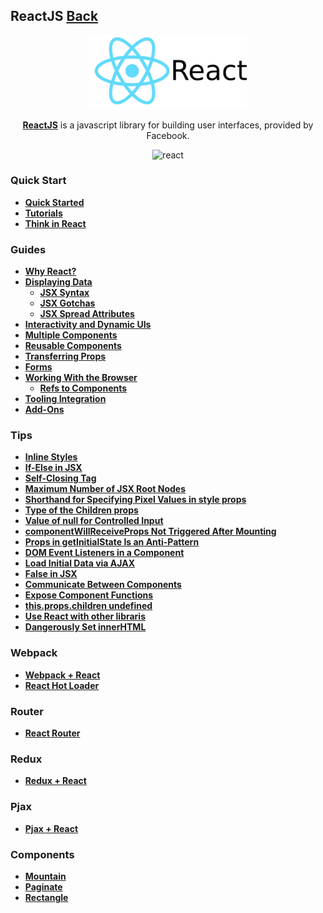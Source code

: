 ## ReactJS [Back](./../Framework.md)

<p align="center">
    <img alt="react" src="./react.png" width="50%"></img>
</p>

<p align="center">
<a href="https://facebook.github.io/react/" target="_blank"><strong>ReactJS</strong></a> is a javascript library for building user interfaces, provided by Facebook.
</p>

<p align="center">
    <img alt="react" src="./react-timeline.png" width="50%"></img>
</p>

### Quick Start

- [**Quick Started**](./quick_started/quick_started.md)
- [**Tutorials**](./tutorials/tutorials.md)
- [**Think in React**](./think_in_react/think_in_react.md)

### Guides

- [**Why React?**](./why_react/why_react.md)
- [**Displaying Data**](./display_data/display_data.md)
    - [**JSX Syntax**](./jsx_syntax/jsx_syntax.md)
    - [**JSX Gotchas**](./jsx_gotcha/jsx_gotcha.md)
    - [**JSX Spread Attributes**](./jsx_spread_attributes/jsx_spread_attributes.md)
- [**Interactivity and Dynamic UIs**](./interactivity_dynamic_uis/interactivity_dynamic_uis.md)
- [**Multiple Components**](./multiple_components/multiple_components.md)
- [**Reusable Components**](./reusable_components/reusable_components.md)
- [**Transferring Props**](./transfering_props/transfering_props.md)
- [**Forms**](./forms/forms.md)
- [**Working With the Browser**](./working_with_the_browser/working_with_the_browser.md)
    - [**Refs to Components**](./refs_to_components/refs_to_components.md)
- [**Tooling Integration**](./tooling_integration/tooling_integration.md)
- [**Add-Ons**](./add_on/add_on.md)

### Tips

- [**Inline Styles**](./inline_styles/inline_styles.md)
- [**If-Else in JSX**](./if_else_jsx/if_else_jsx.md)
- [**Self-Closing Tag**](./self_close/self_close.md)
- [**Maximum Number of JSX Root Nodes**](./max_jsx_root_node/max_jsx_root_node.md)
- [**Shorthand for Specifying Pixel Values in style props**](./shorthand_px/shorthand_px.md)
- [**Type of the Children props**](./type_of_children_props/type_of_children_props.md)
- [**Value of null for Controlled Input**](./null_controlled_input/null_controlled_input.md)
- [**componentWillReceiveProps Not Triggered After Mounting**](./mouting_not_receive_props/mouting_not_receive_props.md)
- [**Props in getInitialState Is an Anti-Pattern**](./props_in_get_initial_state/props_in_get_initial_state.md)
- [**DOM Event Listeners in a Component**](./dom_event_listner/dom_event_listner.md)
- [**Load Initial Data via AJAX**](./initial_data_with_ajax/initial_data_with_ajax.md)
- [**False in JSX**](./false_in_jsx/false_in_jsx.md)
- [**Communicate Between Components**](./communication_between_components/communication_between_components.md)
- [**Expose Component Functions**](./expose_component_functions/expose_component_functions.md)
- [**this.props.children undefined**](./undefined_props_children/undefined_props_children.md)
- [**Use React with other libraris**](./use_react_with_other_libraries/use_react_with_other_libraries.md)
- [**Dangerously Set innerHTML**](./dangerously_set_innerhtml/dangerously_set_innerhtml.md)

### Webpack

- [**Webpack + React**](./../webpack/webpack_and_react/webpack_and_react.md)
- [**React Hot Loader**](./react_hot_loader/react_hot_loader.md)

### Router

- [**React Router**](./react_router/react_router.md)

### Redux

- [**Redux + React**](./../redux/react_and_redux/react_and_redux.md)

### Pjax

- [**Pjax + React**](./react_and_pjax/react_and_pjax.md)

### Components

- [**Mountain**](./mountain/mountain.md)
- [**Paginate**](./paginate/paginate.md)
- [**Rectangle**](./paginate/paginate.md)